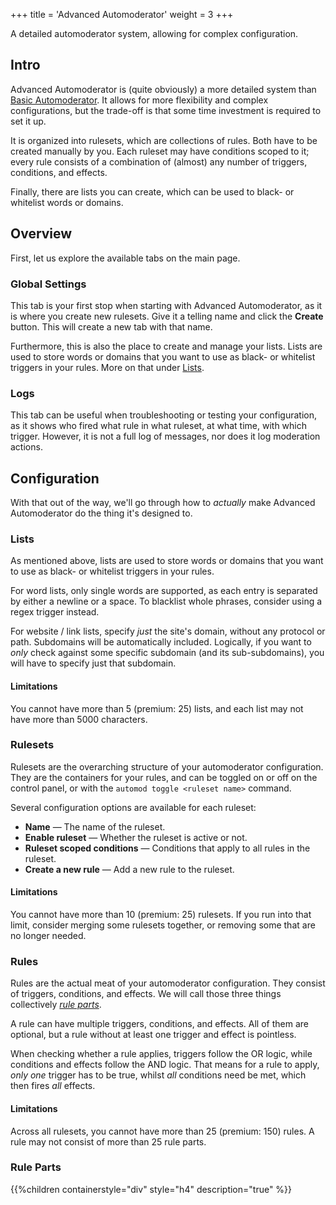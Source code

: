 +++
title = 'Advanced Automoderator'
weight = 3
+++

A detailed automoderator system, allowing for complex configuration.

<!--more-->

## Intro

Advanced Automoderator is (quite obviously) a more detailed system than [Basic Automoderator](../basic-automoderator).
It allows for more flexibility and complex configurations, but the trade-off is that some time investment is required
to set it up.

It is organized into rulesets, which are collections of rules. Both have to be created manually by you. Each ruleset may
have conditions scoped to it; every rule consists of a combination of (almost) any number of triggers, conditions, and
effects.

Finally, there are lists you can create, which can be used to black- or whitelist words or domains.

## Overview

First, let us explore the available tabs on the main page.

### Global Settings

This tab is your first stop when starting with Advanced Automoderator, as it is where you create new rulesets. Give it a
telling name and click the **Create** button. This will create a new tab with that name.

Furthermore, this is also the place to create and manage your lists. Lists are used to store words or domains that you
want to use as black- or whitelist triggers in your rules. More on that under [Lists](#lists).

### Logs

This tab can be useful when troubleshooting or testing your configuration, as it shows who fired what rule in what
ruleset, at what time, with which trigger. However, it is not a full log of messages, nor does it log moderation
actions.

## Configuration

With that out of the way, we'll go through how to *actually* make Advanced Automoderator do the thing it's designed to.

### Lists

As mentioned above, lists are used to store words or domains that you want to use as black- or whitelist triggers in your
rules.

For word lists, only single words are supported, as each entry is separated by either a newline or a space. To blacklist
whole phrases, consider using a regex trigger instead.

For website / link lists, specify *just* the site's domain, without any protocol or path. Subdomains will be
automatically included. Logically, if you want to *only* check against some specific subdomain (and its sub-subdomains),
you will have to specify just that subdomain.

#### Limitations

You cannot have more than 5 (premium: 25) lists, and each list may not have more than 5000 characters.

### Rulesets

Rulesets are the overarching structure of your automoderator configuration. They are the containers for your rules, and
can be toggled on or off on the control panel, or with the `automod toggle <ruleset name>` command.

Several configuration options are available for each ruleset:

- **Name** — The name of the ruleset.
- **Enable ruleset** — Whether the ruleset is active or not.
- **Ruleset scoped conditions** — Conditions that apply to all rules in the ruleset.
- **Create a new rule** — Add a new rule to the ruleset.

#### Limitations

You cannot have more than 10 (premium: 25) rulesets. If you run into that limit, consider merging some rulesets
together, or removing some that are no longer needed.

### Rules

Rules are the actual meat of your automoderator configuration. They consist of triggers, conditions, and effects. We
will call those three things collectively [*rule parts*](#rule-parts).

A rule can have multiple triggers, conditions, and effects. All of them are optional, but a rule without at least one
trigger and effect is pointless.

When checking whether a rule applies, triggers follow the OR logic, while conditions and effects follow the AND logic.
That means for a rule to apply, *only one* trigger has to be true, whilst *all* conditions need be met, which
then fires *all* effects.

#### Limitations

Across all rulesets, you cannot have more than 25 (premium: 150) rules. A rule may not consist of more than 25 rule
parts.

### Rule Parts

{{%children containerstyle="div" style="h4" description="true" %}}
